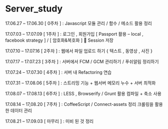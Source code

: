 # Server_study


17.06.27 – 17.06.30 [ 0주차 ] 
: Javascript 모듈 관리 / 함수 / 메소드 활용 정리

17.07.03 – 17.07.09 [ 1주차 ]
: 로그인 , 회원가입 [ Passport 활용 – local , facebook strategy ] / [ 암호화&복호화 ] 
	Session 저장

17.07.10 – 17.07.16 [ 2주차 ] 
: 웹에서 파일 업로드 하기 { 텍스트 , 동영상 , 사진 }

17.07.17 – 17.07.23 [ 3주차 ]
: 서버에서 FCM / GCM 관리하기 / 푸쉬알림 정리하기

17.07.24 – 17.07.30 [ 4주차 ]
: 서버 내 Refactoring 연습 

17.07.31 – 17.08.06 [ 5주차 ]
: 스트리밍 기능 + 웹서버 메모리 누수 + 서버 최적화 

17.08.07 – 17.08.13 [ 6주차 ]
: LESS , Browserify / Grunt 활용 컴파일 + 축소 사용

17.08.14 – 17,08.20 [ 7주차 ]
: CoffeeScript / Connect-assets 정리 
 크롤링을 활용한 데이터 관리 

17.08.21 – 17.09.03 [ 마무리 ] 
: 미비 된 것 정리 
